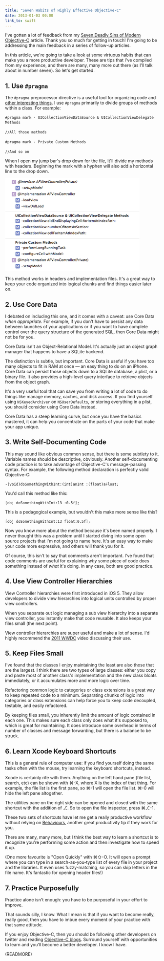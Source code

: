 ```yaml
---
title: "Seven Habits of Highly Effective Objective-C"
date: 2013-01-03 00:00
link_to: swift
---
```


I've gotten a lot of feedback from my [Seven Deadly Sins of Modern Objective-C](/blog/seven-deadly-sins-of-modern-objective-c) article. Thank you so much for getting in touch! I'm going to be addressing the main feedback in a series of follow-up articles.

In this article, we're going to take a look at some virtuous habits that can make you a more productive developer. These are tips that I've compiled from my experience, and there are many, many more out there (as I'll talk about in number seven). So let's get started.

## 1. Use `#pragma`

The `#pragma` preprocessor directive is a useful tool for organizing code and [other interesting things](http://nshipster.com/pragma/). I use `#pragma` primarily to divide groups of methods within a class. For example:

```
#pragma mark - UICollectionViewDataSource & UICollectionViewDelegate Methods

//All those methods

#pragma mark - Private Custom Methods

//And so on
```

When I open my jump bar's drop down for the file, It'll divide my methods with headers. Beginning the mark with a hyphen will also add a horizontal line to the drop down.

 ![](/img/import/blog/seven-habits-of-highly-effective-objective-c/198BD8E3B30B447F807F41D0E186F4A0.png)

This method works in headers and implementation files. It's a great way to keep your code organized into logical chunks and find things easier later on.

## 2. Use Core Data

I debated on including this one, and it comes with a caveat: use Core Data _when appropriate_. For example, if you don't have to persist any data between launches of your applications or if you want to have complete control over the query structure of the generated SQL, then Core Data might not be for you.

Core Data isn't an Object-Relational Model. It's actually just an object graph manager that happens to have a SQLite backend.

The distinction is subtle, but important. Core Data is useful if you have too many objects to fit in RAM at once — an easy thing to do on an iPhone. Core Data can persist those objects down to a SQLite database, a plist, or a binary file. It also provides a high-level query interface to retrieve objects from the object graph.

It's a very useful tool that can save you from writing a lot of code to do things like manage memory, caches, and disk access. If you find yourself using `NSKeyedArchiver` on `NSUserDefaults`, or storing everything in a plist, you should consider using Core Data instead.

Core Data has a steep learning curve, but once you have the basics mastered, it can help you concentrate on the parts of your code that make your app unique.

## 3. Write Self-Documenting Code

This may sound like obvious common sense, but there is some subtlety to it. Variable names should be descriptive, obviously. Another self-documenting code practice is to take advantage of Objective-C's message-passing syntax. For example, the following method declaration is perfectly valid Objective-C:

```
-(void)doSomethingWithInt:(int)anInt :(float)aFloat;
```

You'd call this method like this:

```
[obj doSomethingWithInt:13 :0.5f];
```

This is a pedagogical example, but wouldn't this make more sense like this?

```
[obj doSomethingWithInt:13 float:0.5f];
```

Now you know more about the method because it's been named properly. I never thought this was a problem until I started diving into some open source projects that I'm not going to name here. It's an easy way to make your code more expressive, and others will thank you for it.

Of course, this isn't to say that comments aren't important. I've found that code comments are useful for explaining _why_ some piece of code does something instead of _what_ it's doing. In any case, both are good practice.

## 4. Use View Controller Hierarchies

View Controller hierarchies were first introduced in iOS 5. They allow developers to divide view hierarchies into logical units controlled by proper view controllers.

When you separate out logic managing a sub view hierarchy into a separate view controller, you instantly make that code reusable. It also keeps your files small (the next point).

View controller hierarchies are super useful and make a lot of sense. I'd highly recommend the [2011 WWDC](https://developer.apple.com/videos/wwdc/2011/) video discussing their use.

## 5. Keep Files Small

I've found that the classes I enjoy maintaining the least are also those that are the largest. I think there are two types of large classes: either you copy and paste most of another class's implementation and the new class bloats immediately, or it accumulates more and more logic over time.

Refactoring common logic to categories or class extensions is a great way to keep repeated code to a minimum. Separating chunks of logic into categories or class extensions can help force you to keep code decoupled, testable, and easily refactored.

By keeping files small, you inherently limit the amount of logic contained in each one. This makes sure each class only does what it's supposed to, which is great for maintaining. It does introduce some overhead in terms of number of classes and message forwarding, but there is a balance to be struck.

## 6. Learn Xcode Keyboard Shortcuts

This is a general rule of computer use: if you find yourself doing the same tasks often with the mouse, try learning the keyboard shortcuts, instead.

Xcode is certainly rife with them. Anything on the left hand pane (file list, search, etc) can be shown with ⌘-X, where X is the index of that thing. For example, the file list is the first pane, so ⌘-1 will open the file list. ⌘-0 will hide the left pane altogether.

The utilities pane on the right side can be opened and closed with the same shortcut with the addition of ⎇. So to open the file inspector, press ⌘⎇-1.

These two sets of shortcuts have let me get a really productive workflow without relying on [Behaviours](http://www.jaythrash.com/blog/2012/06/04/xcode-behaviors-presentation/), another great productivity tip if they work for you.

There are many, many more, but I think the best way to learn a shortcut is to recognize you're performing some action and then investigate how to speed it up.

(One more favourite is "Open Quickly" with ⌘⇧-O. It will open a prompt where you can type in a search-as-you-type list of every file in your project and the libraries. It even uses fuzzy-matching, so you can skip letters in the file name. It's fantastic for opening header files!)

## 7. Practice Purposefully

Practice alone isn't enough: you have to be purposeful in your effort to improve.

That sounds silly, I know. What I mean is that if you want to become really, really good, then you have to imbue every moment of your practice with that same attitude.

If you enjoy Objective-C, then you should be following other developers on twitter and reading [Objective-C blogs](/blog/list-of-cocoa-programming-blogs). Surround yourself with opportunities to learn and you'll become a better developer. I know I have.

(READMORE)

